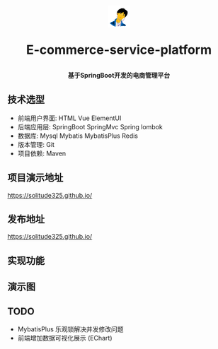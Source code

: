 <p align="center">
	<img alt="logo" src="/src/main/resources/static/backend/images/login/logo.png" height="50px" width="50px">
</p>
<h1 align="center" style="margin: 30px 0 30px; font-weight: bold;">E-commerce-service-platform</h1>
<h4 align="center">基于SpringBoot开发的电商管理平台</h4>

## 技术选型
* 前端用户界面: HTML Vue ElementUI
* 后端应用层: SpringBoot SpringMvc Spring lombok
* 数据库: Mysql Mybatis MybatisPlus Redis
* 版本管理: Git
* 项目依赖: Maven
## 项目演示地址
<https://solitude325.github.io/>
## 发布地址
<https://solitude325.github.io/>
## 实现功能
## 演示图
## TODO
 - MybatisPlus 乐观锁解决并发修改问题
 - 前端增加数据可视化展示 (EChart)


